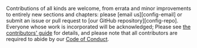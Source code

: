 Contributions of all kinds are welcome,
from errata and minor improvements to entirely new sections and chapters:
please [email us][config-email]
or submit an issue or pull request to [our GitHub repository][config-repo].
Everyone whose work is incorporated will be acknowledged;
Please see [the contributors' guide]({{'/en/contributing/'|relative_url}}) for details,
and please note that all contributors are required to abide by
our [Code of Conduct]({{'/en/conduct/'|relative_url}}).
